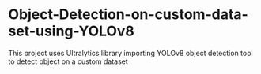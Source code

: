 # Object-Detection-on-custom-data-set-using-YOLOv8
This project uses Ultralytics library importing YOLOv8 object detection tool to detect object on a custom dataset
